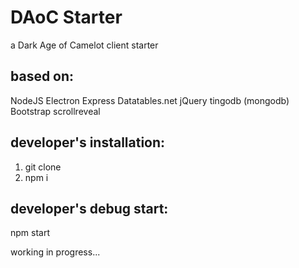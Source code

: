 # DAoC Starter
a Dark Age of Camelot client starter

## based on:

NodeJS
Electron
Express
Datatables.net
jQuery
tingodb (mongodb)
Bootstrap
scrollreveal

## developer's installation:

1. git clone
2. npm i

## developer's debug start:

npm start

working in progress...

